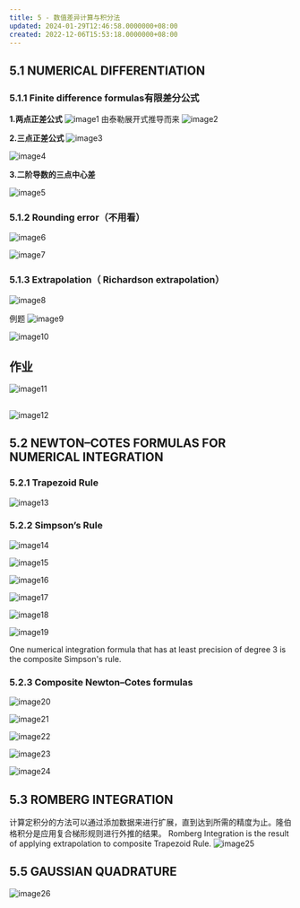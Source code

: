 ```yaml
---
title: 5 - 数值差异计算与积分法
updated: 2024-01-29T12:46:58.0000000+08:00
created: 2022-12-06T15:53:18.0000000+08:00
---
```


## 5.1 NUMERICAL DIFFERENTIATION

### 5.1.1 Finite difference formulas有限差分公式
**1.两点正差公式**
![image1](../../assets/7190985ccc9c4c17bd7696e58961d004.png)
由泰勒展开式推导而来
![image2](../../assets/c39a846c7eb742d6b45439dfbd888cd0.png)

**2.三点正差公式**
![image3](../../assets/fffe4255ceb84aaf80ecc75772b727ac.png)

![image4](../../assets/dfe7318bd07c40a780b67b8787d6c8f5.png)

**3.二阶导数的三点中心差**

![image5](../../assets/73ae79bc9f8a4c2c859ebe03f156c7e4.png)

### 5.1.2 Rounding error（不用看）
![image6](../../assets/31f23e1a0a064b208c0183b5fa7a817f.png)

![image7](../../assets/41b77d440fb54d41bbb65378eb408255.png)

### 
### 5.1.3 Extrapolation（ Richardson extrapolation）
![image8](../../assets/5db8c1c72a484b8f8082677a803decfa.png)

例题
![image9](../../assets/f9bc977a540a4d78b47963ff8207cd7e.png)

![image10](../../assets/53972ac2a07043cbb3a8bf9b7dfe140e.png)

## 作业
![image11](../../assets/ce21b26b9bf14ef6ad56be32418fab0e.png)
## 
## 
![image12](../../assets/b6367f2e74d6465082a306b614361a44.png)
## 5.2 NEWTON–COTES FORMULAS FOR NUMERICAL INTEGRATION
### 5.2.1 Trapezoid Rule
![image13](../../assets/9954b804d837445c8be733fd90dc5327.png)
### 5.2.2 Simpson’s Rule
![image14](../../assets/0316164c3d2e4dd59b5769cb2d9ffcb8.png)

![image15](../../assets/2423e47bd4134e49a24cf1bd22eb4a86.png)

![image16](../../assets/bb3b70dd2d4a40f28e4d48769fbc9a5b.png)

![image17](../../assets/53d74c29e59745b7938486c9cf10012a.png)

![image18](../../assets/6a37405a1a4b47de936b0d2fa8bfd3ec.png)

![image19](../../assets/80e39acaa77d4ed1bf3b01570de8a3d7.png)

One numerical integration formula that has at least precision of degree 3 is the composite Simpson's rule.

### 5.2.3 Composite Newton–Cotes formulas
![image20](../../assets/ad6a76c6a2fe4369afd8d8b0af7ac071.png)

![image21](../../assets/e17edced807e4886a2b510ab3051b4a4.png)

![image22](../../assets/392745ffe8ab4fb4803e639128a75f6b.png)

![image23](../../assets/08c5d3c6815043e6ada6be804819a811.png)

![image24](../../assets/c6f0ecf919314de895b9130d8059915d.png)
## 
## 
## 
## 5.3 ROMBERG INTEGRATION
计算定积分的方法可以通过添加数据来进行扩展，直到达到所需的精度为止。隆伯格积分是应用复合梯形规则进行外推的结果。
Romberg Integration is the result of applying extrapolation to composite Trapezoid Rule.
![image25](../../assets/a3e79fb8ec9a451faa6a7ae465169f5f.png)
## 5.5 GAUSSIAN QUADRATURE
![image26](../../assets/551efb792aa14af3b6d53bb37b18c891.png)
